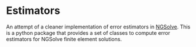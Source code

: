 # Estimators

An attempt of a cleaner implementation of error estimators in [NGSolve](https://ngsolve.org/).
This is a python package that provides a set of classes to compute error estimators for NGSolve finite element solutions.

